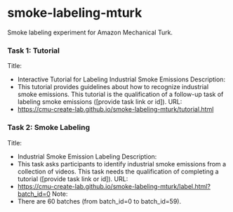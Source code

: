 # smoke-labeling-mturk
Smoke labeling experiment for Amazon Mechanical Turk.

### Task 1: Tutorial
Title:
- Interactive Tutorial for Labeling Industrial Smoke Emissions
Description:
- This tutorial provides guidelines about how to recognize industrial smoke emissions. This tutorial is the qualification of a follow-up task of labeling smoke emissions ([provide task link or id]).
URL:
- https://cmu-create-lab.github.io/smoke-labeling-mturk/tutorial.html

### Task 2: Smoke Labeling
Title:
- Industrial Smoke Emission Labeling
Description:
- This task asks participants to identify industrial smoke emissions from a collection of videos. This task needs the qualification of completing a tutorial ([provide task link or id]).
URL:
- https://cmu-create-lab.github.io/smoke-labeling-mturk/label.html?batch_id=0
Note:
- There are 60 batches (from batch_id=0 to batch_id=59).
